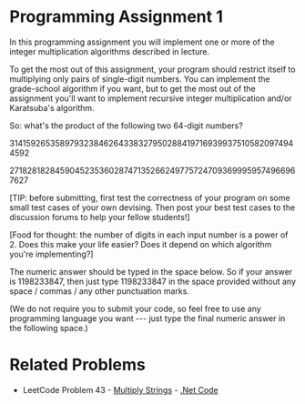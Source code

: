 # Programming Assignment 1

In this programming assignment you will implement one or more of the integer multiplication algorithms described in lecture.

To get the most out of this assignment, your program should restrict itself to multiplying only pairs of single-digit numbers. You can implement the grade-school algorithm if you want, but to get the most out of the assignment you'll want to implement recursive integer multiplication and/or Karatsuba's algorithm.

So: what's the product of the following two 64-digit numbers?

3141592653589793238462643383279502884197169399375105820974944592

2718281828459045235360287471352662497757247093699959574966967627

[TIP: before submitting, first test the correctness of your program on some small test cases of your own devising. Then post your best test cases to the discussion forums to help your fellow students!]

[Food for thought: the number of digits in each input number is a power of 2. Does this make your life easier? Does it depend on which algorithm you're implementing?]

The numeric answer should be typed in the space below. So if your answer is 1198233847, then just type 1198233847 in the space provided without any space / commas / any other punctuation marks.

(We do not require you to submit your code, so feel free to use any programming language you want --- just type the final numeric answer in the following space.)

# Related Problems

* LeetCode Problem 43 - [Multiply Strings](https://leetcode.com/problems/multiply-strings) - [.Net Code](../../../../LeetCode/dotnet/0043)